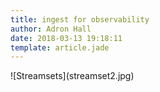 ```yaml
---
title: ingest for observability
author: Adron Hall
date: 2018-03-13 19:18:11
template: article.jade
---
```

<span class="more"></span>

<div class="image float-right">
    ![Streamsets](streamset2.jpg)
</div>
